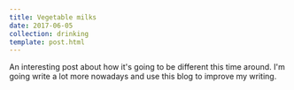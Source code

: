 ```yaml
---
title: Vegetable milks
date: 2017-06-05
collection: drinking
template: post.html
---
```


An interesting post about how it's going to be different this time around. I'm going write a lot more nowadays and use this blog to improve my writing.